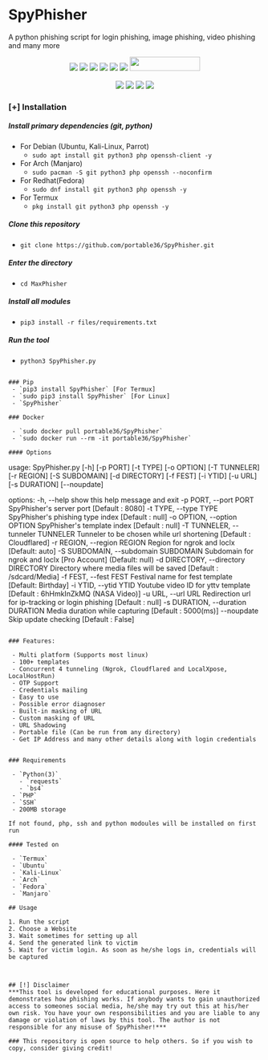 # SpyPhisher
A python phishing script for login phishing, image phishing, video phishing and many more

<p align="center">
  <img src="https://img.shields.io/badge/Version-1.0-green?style=for-the-badge">
  <img src="https://img.shields.io/github/stars/portable36/SpyPhisher?style=for-the-badge&color=orange">
  <img src="https://img.shields.io/github/forks/portable36/SpyPhisher?color=cyan&style=for-the-badge&color=purple">
  <img src="https://img.shields.io/github/watchers/portable36/SpyPhisher?color=cyan&style=for-the-badge&color=purple">
  <img src="https://img.shields.io/github/issues/portable36/SpyPhisher?color=red&style=for-the-badge">
  <img src="https://img.shields.io/github/license/portable36/SpyPhisher?style=for-the-badge&color=blue">
  <img src="https://hits.dwyl.com/portable36/SpyPhisher.svg" width="140" height="28">
<br>
<br>
  <img src="https://img.shields.io/badge/Author-Amzad Hossain-purple?style=flat-square">
  <img src="https://img.shields.io/badge/Open%20Source-80%25-cyan?style=flat-square">
  <img src="https://img.shields.io/badge/Made%20in-Bangladesh-green?colorA=%23ff0000&colorB=%23017e40&style=flat-square">
  <img src="https://img.shields.io/badge/Written%20In-Python-blue?style=flat-square">
</p>


### [+] Installation

##### Install primary dependencies (git, python)

 - For Debian (Ubuntu, Kali-Linux, Parrot)
    - ```sudo apt install git python3 php openssh-client -y```
 - For Arch (Manjaro)
    - ```sudo pacman -S git python3 php openssh --noconfirm```
 - For Redhat(Fedora)
    - ```sudo dnf install git python3 php openssh -y```
 - For Termux
    - ```pkg install git python3 php openssh -y```

##### Clone this repository

 - ```git clone https://github.com/portable36/SpyPhisher.git```

##### Enter the directory
 - ```cd MaxPhisher```

##### Install all modules
 - ```pip3 install -r files/requirements.txt```

##### Run the tool
 - ```python3 SpyPhisher.py```

```

### Pip
 - `pip3 install SpyPhisher` [For Termux]
 - `sudo pip3 install SpyPhisher` [For Linux]
 - `SpyPhisher`

### Docker

 - `sudo docker pull portable36/SpyPhisher`
 - `sudo docker run --rm -it portable36/SpyPhisher`

#### Options

```
usage: SpyPhisher.py [-h] [-p PORT] [-t TYPE] [-o OPTION] [-T TUNNELER]
                     [-r REGION] [-S SUBDOMAIN] [-d DIRECTORY] [-f FEST]
                     [-i YTID] [-u URL] [-s DURATION] [--noupdate]

options:
  -h, --help            show this help message and exit
  -p PORT, --port PORT  SpyPhisher's server port [Default : 8080]
  -t TYPE, --type TYPE  SpyPhisher's phishing type index [Default : null]
  -o OPTION, --option OPTION
                        SpyPhisher's template index [Default : null]
  -T TUNNELER, --tunneler TUNNELER
                        Tunneler to be chosen while url shortening [Default :
                        Cloudflared]
  -r REGION, --region REGION
                        Region for ngrok and loclx [Default: auto]
  -S SUBDOMAIN, --subdomain SUBDOMAIN
                        Subdomain for ngrok and loclx [Pro Account] (Default:
                        null)
  -d DIRECTORY, --directory DIRECTORY
                        Directory where media files will be saved [Default :
                        /sdcard/Media]
  -f FEST, --fest FEST  Festival name for fest template [Default: Birthday]
  -i YTID, --ytid YTID  Youtube video ID for yttv template [Default :
                        6hHmkInZkMQ (NASA Video)]
  -u URL, --url URL     Redirection url for ip-tracking or login phishing
                        [Default : null]
  -s DURATION, --duration DURATION
                        Media duration while capturing [Default : 5000(ms)]
  --noupdate            Skip update checking [Default : False]
```

### Features:

 - Multi platform (Supports most linux)
 - 100+ templates
 - Concurrent 4 tunneling (Ngrok, Cloudflared and LocalXpose, LocalHostRun)
 - OTP Support
 - Credentials mailing
 - Easy to use
 - Possible error diagnoser
 - Built-in masking of URL
 - Custom masking of URL
 - URL Shadowing
 - Portable file (Can be run from any directory)
 - Get IP Address and many other details along with login credentials


### Requirements

 - `Python(3)`
   - `requests`
   - `bs4`
 - `PHP`
 - `SSH`
 - 200MB storage
 
If not found, php, ssh and python modoules will be installed on first run

#### Tested on

 - `Termux`
 - `Ubuntu`
 - `Kali-Linux`
 - `Arch`
 - `Fedora`
 - `Manjaro`

## Usage

1. Run the script
2. Choose a Website
3. Wait sometimes for setting up all
4. Send the generated link to victim
5. Wait for victim login. As soon as he/she logs in, credentials will be captured


 
## [!] Disclaimer
***This tool is developed for educational purposes. Here it demonstrates how phishing works. If anybody wants to gain unauthorized access to someones social media, he/she may try out this at his/her own risk. You have your own responsibilities and you are liable to any damage or violation of laws by this tool. The author is not responsible for any misuse of SpyPhisher!***

### This repository is open source to help others. So if you wish to copy, consider giving credit!

